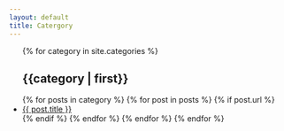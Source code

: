 ```yaml
---
layout: default
title: Catergory
---
```


<ul class="category">
  {% for category in site.categories %}
  <h2 id="{{category | first}}">{{category | first}}</h2>
    {% for posts in category %}
      {% for post in posts %}
        {% if post.url %}
        <li>
          <a class="title" href="{{ post.url | prepend: site.url }}">{{ post.title }}</a>
        </li>
        {% endif %}
      {% endfor %}
    {% endfor %}
  {% endfor %}
</ul>